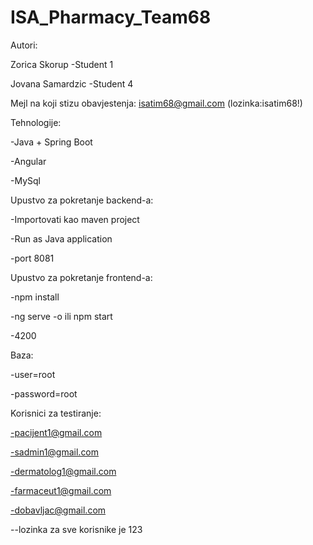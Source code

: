 # ISA_Pharmacy_Team68
Autori:

Zorica Skorup -Student 1

Jovana Samardzic -Student 4

Mejl na koji stizu obavjestenja: isatim68@gmail.com (lozinka:isatim68!)

Tehnologije:

-Java + Spring Boot 

-Angular 

-MySql

Upustvo za pokretanje backend-a:

-Importovati kao maven project 

-Run as Java application

-port 8081


Upustvo za pokretanje frontend-a:

-npm install

-ng serve -o ili npm start

-4200


Baza:

-user=root

-password=root


Korisnici za testiranje:

-pacijent1@gmail.com

-sadmin1@gmail.com

-dermatolog1@gmail.com

-farmaceut1@gmail.com

-dobavljac@gmail.com

--lozinka za sve korisnike je 123

